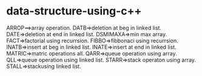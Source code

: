 # data-structure-using-c++
ARROP==>array operation.
DATB=>deletion at beg in linked list.
DATE=>deletion at end in linked list.
DSMIMAXA=>min max array.
FACT=>factorial using recurrsion.
FIBBO=>fibbonaci using recurrsion.
INATB=>insert at beg in linked list.
INATE=>insert at end in linked list.
MATRIC=>matric operations all.
QARR=>queue operation using array.
QLL=>queue operation using linked list.
STARR=>stack operaton using array.
STALL=>stackusing linked list.
